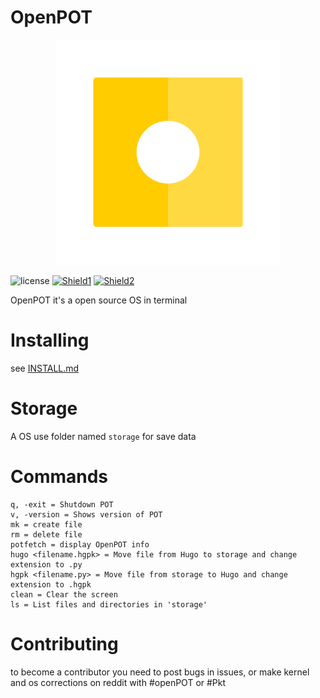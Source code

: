 # OpenPOT

<div align="center">
<img width="360px" src="res/img/OpenPOT.png">
</div>

![license](https://img.shields.io/github/license/synthous/OpenPOT)
[![Shield1](https://img.shields.io/badge/Releases-1.0-yellow)](https://github.com/nslashtech/NSlashScript/releases)
[![Shield2](https://img.shields.io/badge/Issues-yellow)](https://github.com/nslashtech/NSlashScript/issues)

OpenPOT it's a open source OS in terminal

# Installing

see [INSTALL.md](INSTALL.md)

# Storage

A OS use folder named `storage` for save data

# Commands
```
q, -exit = Shutdown POT
v, -version = Shows version of POT
mk = create file
rm = delete file
potfetch = display OpenPOT info
hugo <filename.hgpk> = Move file from Hugo to storage and change extension to .py
hgpk <filename.py> = Move file from storage to Hugo and change extension to .hgpk
clean = Clear the screen
ls = List files and directories in 'storage'
```

# Contributing

to become a contributor you need to post bugs in issues, or make kernel and os corrections on reddit with #openPOT or #Pkt
